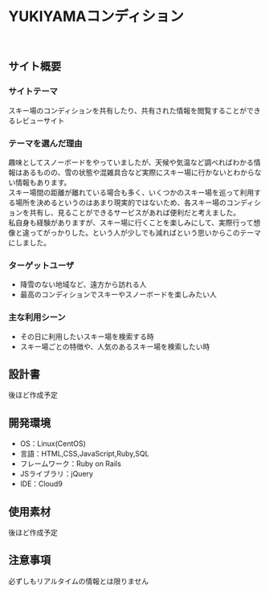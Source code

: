 # YUKIYAMAコンディション
​
## サイト概要
### サイトテーマ
スキー場のコンディションを共有したり、共有された情報を閲覧することができるレビューサイト
​
### テーマを選んだ理由
趣味としてスノーボードをやっていましたが、天候や気温など調べればわかる情報はあるものの、雪の状態や混雑具合など実際にスキー場に行かないとわからない情報もあります。<br>
スキー場間の距離が離れている場合も多く、いくつかのスキー場を巡って利用する場所を決めるというのはあまり現実的ではないため、各スキー場のコンディションを共有し、見ることができるサービスがあれば便利だと考えました。<br>
私自身も経験がありますが、スキー場に行くことを楽しみにして、実際行って想像と違ってがっかりした。という人が少しでも減ればという思いからこのテーマにしました。
​
### ターゲットユーザ
- 降雪のない地域など、遠方から訪れる人
- 最高のコンディションでスキーやスノーボードを楽しみたい人
​
### 主な利用シーン
- その日に利用したいスキー場を検索する時
- スキー場ごとの特徴や、人気のあるスキー場を検索したい時
​
## 設計書
後ほど作成予定
​
## 開発環境
- OS：Linux(CentOS)
- 言語：HTML,CSS,JavaScript,Ruby,SQL
- フレームワーク：Ruby on Rails
- JSライブラリ：jQuery
- IDE：Cloud9
​
## 使用素材
後ほど作成予定

## 注意事項
必ずしもリアルタイムの情報とは限りません